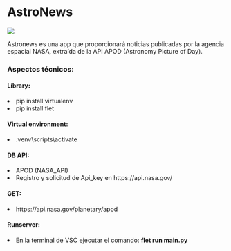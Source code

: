 <caption>
    <div class="container" style="text-aling:center";>
        <h1>AstroNews</h1>
    </div>
</caption>

<section>
<div class="container">
    <img src="https://github.com/user-attachments/assets/36a3ffb3-8320-43b8-b2f8-b1cdbba06b78">
</div>   
<div class="container">
    <p>Astronews es una app que proporcionará noticias publicadas por la agencia espacial NASA, extraída de la API APOD (Astronomy Picture of Day).</p>
</div>

<div class="container">
    <h3>Aspectos técnicos:</h3>
</div>

<div class="container">
    <h4>Library:</h4>
        <li>pip install virtualenv</li>
        <li>pip install flet</li>
</div>

<div class="container">
    <h4>Virtual environment:</h4>
        <li>.venv\scripts\activate</li>
</div>
<div class="container">
    <h4>DB API:</h4>
        <li>APOD (NASA_API)</li>
        <li>Registro y solicitud de Api_key en https://api.nasa.gov/</li>
</div>

<div class="container">
    <h4>GET:</h4>
        <li>https://api.nasa.gov/planetary/apod</li>
</div>
</section>

<footer>
<div class="container">
    <h4>Runserver:</h4>
</div>

<div class="container">
    <li>En la terminal de VSC ejecutar el comando: <b>flet run main.py</li> 
</div>
</footer>


